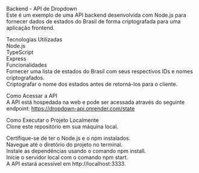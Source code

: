 Backend - API de Dropdown<br>
Este é um exemplo de uma API backend desenvolvida com Node.js para fornecer dados de estados do Brasil de forma criptografada para uma aplicação frontend.<br>

Tecnologias Utilizadas<br>
Node.js<br>
TypeScript<br>
Express<br>
Funcionalidades<br>
Fornecer uma lista de estados do Brasil com seus respectivos IDs e nomes criptografados.<br>
Criptografar o nome dos estados antes de retorná-los para o cliente.<br>

Como Acessar a API<br>
A API está hospedada na web e pode ser acessada através do seguinte endpoint: https://dropdown-api.onrender.com/state<br>

Como Executar o Projeto Localmente<br>
Clone este repositório em sua máquina local.


Certifique-se de ter o Node.js e o npm instalados.<br>
Navegue até o diretório do projeto no terminal.<br>
Instale as dependências usando o comando npm install.<br>
Inicie o servidor local com o comando npm start.<br>
A API estará acessível em http://localhost:3333.<br>
